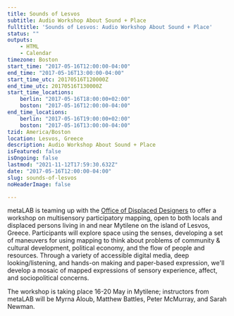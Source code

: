 ```yaml
---
title: Sounds of Lesvos
subtitle: Audio Workshop About Sound + Place
fulltitle: 'Sounds of Lesvos: Audio Workshop About Sound + Place'
status: ""
outputs:
    - HTML
    - Calendar
timezone: Boston
start_time: "2017-05-16T12:00:00-04:00"
end_time: "2017-05-16T13:00:00-04:00"
start_time_utc: 20170516T120000Z
end_time_utc: 20170516T130000Z
start_time_locations:
    berlin: "2017-05-16T18:00:00+02:00"
    boston: "2017-05-16T12:00:00-04:00"
end_time_locations:
    berlin: "2017-05-16T19:00:00+02:00"
    boston: "2017-05-16T13:00:00-04:00"
tzid: America/Boston
location: Lesvos, Greece
description: Audio Workshop About Sound + Place
isFeatured: false
isOngoing: false
lastmod: "2021-11-12T17:59:30.632Z"
date: "2017-05-16T12:00:00-04:00"
slug: sounds-of-lesvos
noHeaderImage: false

---
```

metaLAB is teaming up with the <a href="http://www.displaceddesigners.org/">Office of Displaced Designers</a> to offer a workshop on multisensory participatory mapping, open to both locals and displaced persons living in and near Mytilene on the island of Lesvos, Greece. Participants will explore space using the senses, developing a set of maneuvers for using mapping to think about problems of community & cultural development, political economy, and the flow of people and resources. Through a variety of accessible digital media, deep looking/listening, and hands-on making and paper-based expression, we'll develop a mosaic of mapped expressions of sensory experience, affect, and sociopolitical concerns.

The workshop is taking place 16-20 May in Mytilene; instructors from metaLAB will be Myrna Aloub, Matthew Battles, Peter McMurray, and Sarah Newman.